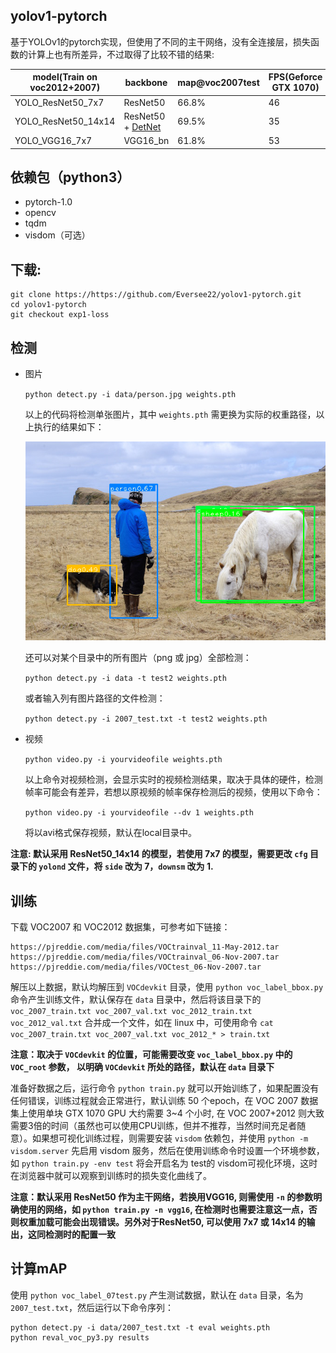 ## yolov1-pytorch
基于YOLOv1的pytorch实现，但使用了不同的主干网络，没有全连接层，损失函数的计算上也有所差异，不过取得了比较不错的结果:

| model(Train on voc2012+2007)|  backbone          | map@voc2007test | FPS(Geforce GTX 1070)  |
| --------------------        |  ------------      | ----------      | -------   |
| YOLO_ResNet50_7x7           |  ResNet50          | 66.8%           |  46   |
| YOLO_ResNet50_14x14         |  ResNet50 + [DetNet](https://arxiv.org/abs/1804.06215) | 69.5%           |  35   |
| YOLO_VGG16_7x7              |  VGG16_bn             | 61.8%           |  53   |

## 依赖包（python3）
- pytorch-1.0
- opencv
- tqdm
- visdom（可选）

## 下载:  
  ```
  git clone https://https://github.com/Eversee22/yolov1-pytorch.git  
  cd yolov1-pytorch  
  git checkout exp1-loss
  ```

## 检测  

  * 图片

    `python detect.py -i data/person.jpg weights.pth`

    以上的代码将检测单张图片，其中 `weights.pth` 需更换为实际的权重路径，以上执行的结果如下：  

    ![](det/bbox_person.png)

    还可以对某个目录中的所有图片（png 或 jpg）全部检测：  

    `python detect.py -i data -t test2 weights.pth `

    或者输入列有图片路径的文件检测：  

    `python detect.py -i 2007_test.txt -t test2 weights.pth`

  * 视频

    `python video.py -i yourvideofile weights.pth`

    以上命令对视频检测，会显示实时的视频检测结果，取决于具体的硬件，检测帧率可能会有差异，若想以原视频的帧率保存检测后的视频，使用以下命令：  

    `python video.py -i yourvideofile --dv 1 weights.pth`

    将以avi格式保存视频，默认在local目录中。

  **注意: 默认采用 ResNet50_14x14 的模型，若使用 7x7 的模型，需要更改 `cfg` 目录下的 `yolond` 文件，将 `side` 改为 7，`downsm` 改为 1.**

## 训练  
  下载 VOC2007 和 VOC2012 数据集，可参考如下链接：  
  ```
  https://pjreddie.com/media/files/VOCtrainval_11-May-2012.tar
  https://pjreddie.com/media/files/VOCtrainval_06-Nov-2007.tar
  https://pjreddie.com/media/files/VOCtest_06-Nov-2007.tar
  ```
  解压以上数据，默认均解压到 `VOCdevkit` 目录，使用 `python voc_label_bbox.py` 命令产生训练文件，默认保存在 `data` 目录中，然后将该目录下的   
  `voc_2007_train.txt voc_2007_val.txt voc_2012_train.txt voc_2012_val.txt`
  合并成一个文件，如在 linux 中，可使用命令 `cat voc_2007_train.txt voc_2007_val.txt voc_2012_* > train.txt`

  **注意：取决于 `VOCdevkit` 的位置，可能需要改变 `voc_label_bbox.py` 中的 `VOC_root` 参数， 以明确 `VOCdevkit` 所处的路径，默认在 `data` 目录下**

  准备好数据之后，运行命令 `python train.py` 就可以开始训练了，如果配置没有任何错误，训练过程就会正常进行，默认训练 50 个epoch，在 VOC 2007 数据集上使用单块 GTX 1070 GPU 大约需要 3~4 个小时, 在 VOC 2007+2012 则大致需要3倍的时间（虽然也可以使用CPU训练，但并不推荐，当然时间充足者随意）。如果想可视化训练过程，则需要安装 `visdom` 依赖包，并使用 `python -m visdom.server` 先启用 visdom 服务，然后在使用训练命令时设置一个环境参数，如 `python train.py -env test` 将会开启名为 test的 visdom可视化环境，这时在浏览器中就可以观察到训练时的损失变化曲线了。

  **注意：默认采用 ResNet50 作为主干网络，若换用VGG16, 则需使用 `-n` 的参数明确使用的网络，如 `python train.py -n vgg16`, 在检测时也需要注意这一点，否则权重加载可能会出现错误。另外对于ResNet50, 可以使用 7x7 或 14x14 的输出，这同检测时的配置一致**

## 计算mAP
  使用 `python voc_label_07test.py` 产生测试数据，默认在 `data` 目录，名为 `2007_test.txt`，然后运行以下命令序列：  
  ```
  python detect.py -i data/2007_test.txt -t eval weights.pth
  python reval_voc_py3.py results
  ```
